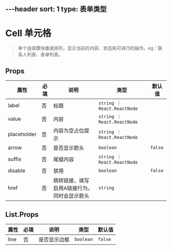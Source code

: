 ---header
sort: 1
type: 表单类型
---
# Cell 单元格
> 单个连续模块垂直排列，显示当前的内容、状态和可进行的操作。eg：联系人列表、表单列表。

<demo>


## Props
| 属性 | 必填 | 说明 | 类型 | 默认值 |
| --- | --- | --- | --- | --- |
| label | 否 | 标题 | `string ｜ React.ReactNode` |  |
| value | 否 | 内容 | `string ｜ React.ReactNode` |  |
| placeholder | 否 | 内容为空占位提示 | `string ｜ React.ReactNode` |  |
| arrow | 否 | 是否显示箭头 | `boolean` | `false` |
| suffix | 否 | 尾缀内容 | `string ｜ React.ReactNode` | |
| disable | 否 | 禁用 | `boolean` | `false` |
| href | 否 | 跳转链接，填写启用A链接行为。同时会显示箭头 | `string` |  |

## List.Props
| 属性 | 必填 | 说明 | 类型 | 默认值 |
| --- | --- | --- | --- | --- |
| line | 否 | 是否显示边框 | `boolean` | `false` |

